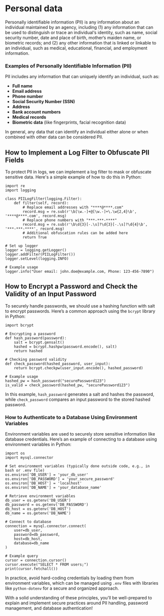 # Personal data
Personally identifiable information (PII)  is any information about an individual maintained by an agency, including (1) any information that can be used to distinguish or trace an individual‘s identity, such as name, social security number, date and place of birth, mother‘s maiden name, or biometric records; and (2) any other information that is linked or linkable to an individual, such as medical, educational, financial, and employment information.
### Examples of Personally Identifiable Information (PII)

PII includes any information that can uniquely identify an individual, such as:

-   **Full name**
-   **Email address**
-   **Phone number**
-   **Social Security Number (SSN)**
-   **Address**
-   **Bank account numbers**
-   **Medical records**
-   **Biometric data** (like fingerprints, facial recognition data)

In general, any data that can identify an individual either alone or when combined with other data can be considered PII.
## How to Implement a Log Filter to Obfuscate PII Fields

To protect PII in logs, we can implement a log filter to mask or obfuscate sensitive data. Here's a simple example of how to do this in Python:
```
import re
import logging

class PIILogFilter(logging.Filter):
    def filter(self, record):
        # Replace email addresses with "****@****.com"
        record.msg = re.sub(r'\b[\w.-]+@[\w.-]+\.\w{2,4}\b', '****@****.com', record.msg)
        # Replace phone numbers with "***-***-****"
        record.msg = re.sub(r'\b\d{3}[-.\s]?\d{3}[-.\s]?\d{4}\b', '***-***-****', record.msg)
        # Additional obfuscation rules can be added here
        return True

# Set up logger
logger = logging.getLogger()
logger.addFilter(PIILogFilter())
logger.setLevel(logging.INFO)

# Example usage
logger.info("User email: john.doe@example.com, Phone: 123-456-7890")
```
##  How to Encrypt a Password and Check the Validity of an Input Password

To securely handle passwords, we should use a hashing function with salt to encrypt passwords. Here’s a common approach using the `bcrypt` library in Python:
```
import bcrypt

# Encrypting a password
def hash_password(password):
    salt = bcrypt.gensalt()
    hashed = bcrypt.hashpw(password.encode(), salt)
    return hashed

# Checking password validity
def check_password(hashed_password, user_input):
    return bcrypt.checkpw(user_input.encode(), hashed_password)

# Example usage
hashed_pw = hash_password("securePassword123")
is_valid = check_password(hashed_pw, "securePassword123")
```
In this example, `hash_password` generates a salt and hashes the password, while `check_password` compares an input password to the stored hashed password.

### How to Authenticate to a Database Using Environment Variables

Environment variables are used to securely store sensitive information like database credentials. Here’s an example of connecting to a database using environment variables in Python:
```
import os
import mysql.connector

# Set environment variables (typically done outside code, e.g., in bash or .env file)
os.environ['DB_USER'] = 'your_db_user'
os.environ['DB_PASSWORD'] = 'your_secure_password'
os.environ['DB_HOST'] = 'localhost'
os.environ['DB_NAME'] = 'your_database_name'

# Retrieve environment variables
db_user = os.getenv('DB_USER')
db_password = os.getenv('DB_PASSWORD')
db_host = os.getenv('DB_HOST')
db_name = os.getenv('DB_NAME')

# Connect to database
connection = mysql.connector.connect(
    user=db_user,
    password=db_password,
    host=db_host,
    database=db_name
)

# Example query
cursor = connection.cursor()
cursor.execute("SELECT * FROM users;")
print(cursor.fetchall())
```
In practice, avoid hard-coding credentials by loading them from environment variables, which can be managed using `.env` files with libraries like `python-dotenv` for a secure and organized approach.

With a solid understanding of these principles, you’ll be well-prepared to explain and implement secure practices around PII handling, password management, and database authentication!